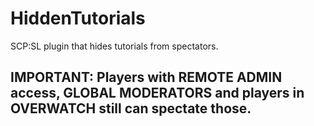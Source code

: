 # HiddenTutorials
SCP:SL plugin that hides tutorials from spectators.

## IMPORTANT: Players with REMOTE ADMIN access, GLOBAL MODERATORS and players in OVERWATCH still can spectate those. 
